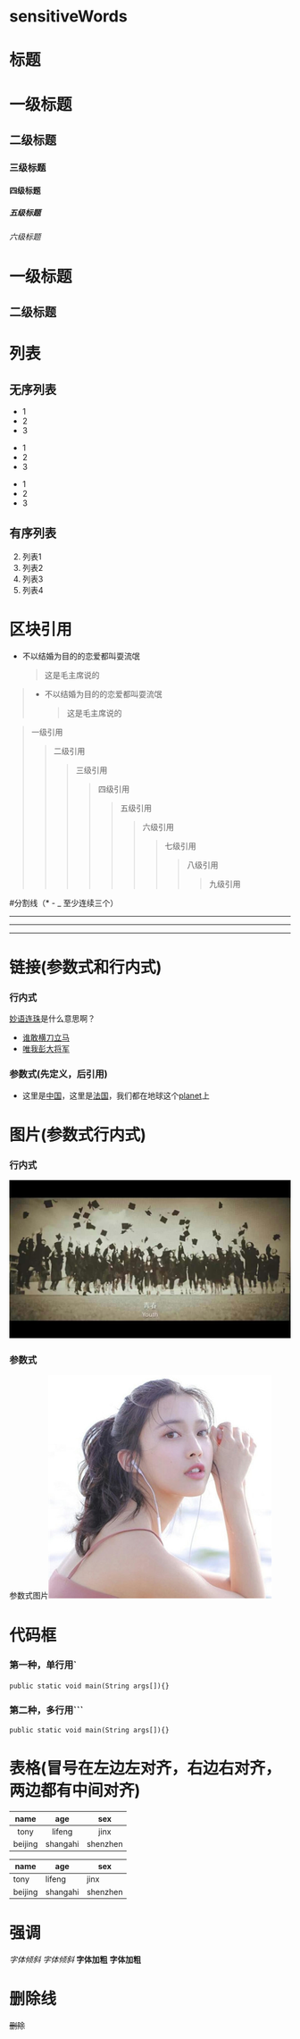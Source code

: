 # sensitiveWords

# 标题

# 一级标题
## 二级标题
### 三级标题
#### 四级标题
##### 五级标题
###### 六级标题

一级标题
 ======
二级标题
 -------


# 列表

## 无序列表
* 1
* 2
* 3
+ 1
+ 2
+ 3
- 1
- 2
- 3

## 有序列表
2. 列表1
1. 列表2
1. 列表3
1. 列表4


# 区块引用

* 不以结婚为目的的恋爱都叫耍流氓
    >这是毛主席说的
    
>* 不以结婚为目的的恋爱都叫耍流氓
>   >这是毛主席说的

> 一级引用
>  > 二级引用
>>> 三级引用
>>>> 四级引用
>>>>> 五级引用
>>>>>> 六级引用
>>>>>>> 七级引用
>>>>>>>> 八级引用
>>>>>>>>> 九级引用

#分割线（* - _ 至少连续三个）

***
---
___

# 链接(参数式和行内式)

### 行内式
[妙语连珠](www.baidu.com)是什么意思啊？

- [谁敢横刀立马](www.google.com)
- [唯我彭大将军](www.google.com)

### 参数式(先定义，后引用)
   [中国]:www.google.com "中国"
   [法国]:www.baidu.com "法国"
   [planet]:www.earth.com "星球"
- 这里是[中国]，这里是[法国]，我们都在地球这个[planet]上
      

# 图片(参数式行内式)

### 行内式
![我是图片](https://github.com/runnerFeng/sensitiveWords/blob/master/src/main/resources/image/2.jpeg)

### 参数式
[我是图片]:https://github.com/runnerFeng/sensitiveWords/blob/master/src/main/resources/image/1.jpg
参数式图片![我是图片]


# 代码框

### 第一种，单行用`

`
public static void main(String args[]){}
` 

### 第二种，多行用```
``` 可以写注释
public static void main(String args[]){}
```

# 表格(冒号在左边左对齐，右边右对齐，两边都有中间对齐)

name | age | sex
:---:|:---:|:---:
tony|lifeng|jinx
beijing|shangahi|shenzhen

name | age | sex
----- | -----  | ---
tony|lifeng|jinx
beijing|shangahi|shenzhen



# 强调

*字体倾斜*
_字体倾斜_
**字体加粗**
__字体加粗__



# 删除线

~~删除~~


